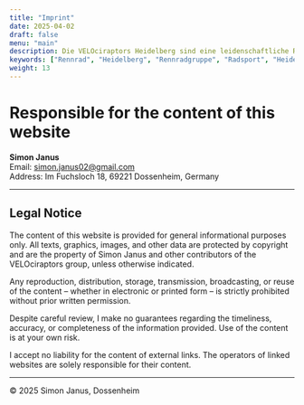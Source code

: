 ```yaml
---
title: "Imprint"
date: 2025-04-02
draft: false
menu: "main"
description: Die VELOciraptors Heidelberg sind eine leidenschaftliche Rennradgruppe aus Heidelberg. Schließe dich unseren Ausfahrten an!
keywords: ["Rennrad", "Heidelberg", "Rennradgruppe", "Radsport", "Heidelberg Radfahren", "RSV", "RTF", "bike", "cycling", "Routen"]
weight: 13
---
```


# Responsible for the content of this website

**Simon Janus**  
Email: [simon.janus02@gmail.com](mailto:simon.janus02@gmail.com)  
Address: Im Fuchsloch 18, 69221 Dossenheim, Germany

---

## Legal Notice

The content of this website is provided for general informational purposes only. All texts, graphics, images, and other data are protected by copyright and are the property of Simon Janus and other contributors of the VELOciraptors group, unless otherwise indicated.

Any reproduction, distribution, storage, transmission, broadcasting, or reuse of the content – whether in electronic or printed form – is strictly prohibited without prior written permission.

Despite careful review, I make no guarantees regarding the timeliness, accuracy, or completeness of the information provided. Use of the content is at your own risk.

I accept no liability for the content of external links. The operators of linked websites are solely responsible for their content.

---

© 2025 Simon Janus, Dossenheim